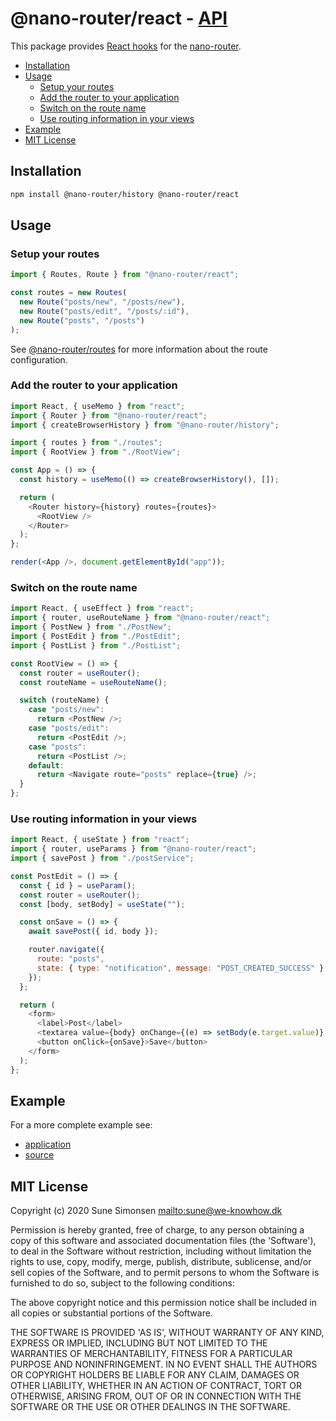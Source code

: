 # @nano-router/react - [API](./API.md)

This package provides [React hooks](https://reactjs.org/docs/hooks-intro.html)
for the [nano-router](../router).

<!-- toc -->

- [Installation](#installation)
- [Usage](#usage)
  - [Setup your routes](#setup-your-routes)
  - [Add the router to your application](#add-the-router-to-your-application)
  - [Switch on the route name](#switch-on-the-route-name)
  - [Use routing information in your views](#use-routing-information-in-your-views)
- [Example](#example)
- [MIT License](#mit-license)

<!-- tocstop -->

## Installation

```sh
npm install @nano-router/history @nano-router/react
```

## Usage

### Setup your routes

```js
import { Routes, Route } from "@nano-router/react";

const routes = new Routes(
  new Route("posts/new", "/posts/new"),
  new Route("posts/edit", "/posts/:id"),
  new Route("posts", "/posts")
);
```

See [@nano-router/routes](../routes/) for more information about the route
configuration.

### Add the router to your application

```js
import React, { useMemo } from "react";
import { Router } from "@nano-router/react";
import { createBrowserHistory } from "@nano-router/history";

import { routes } from "./routes";
import { RootView } from "./RootView";

const App = () => {
  const history = useMemo(() => createBrowserHistory(), []);

  return (
    <Router history={history} routes={routes}>
      <RootView />
    </Router>
  );
};

render(<App />, document.getElementById("app"));
```

### Switch on the route name

```js
import React, { useEffect } from "react";
import { router, useRouteName } from "@nano-router/react";
import { PostNew } from "./PostNew";
import { PostEdit } from "./PostEdit";
import { PostList } from "./PostList";

const RootView = () => {
  const router = useRouter();
  const routeName = useRouteName();

  switch (routeName) {
    case "posts/new":
      return <PostNew />;
    case "posts/edit":
      return <PostEdit />;
    case "posts":
      return <PostList />;
    default:
      return <Navigate route="posts" replace={true} />;
  }
};
```

### Use routing information in your views

```js
import React, { useState } from "react";
import { router, useParams } from "@nano-router/react";
import { savePost } from "./postService";

const PostEdit = () => {
  const { id } = useParam();
  const router = useRouter();
  const [body, setBody] = useState("");

  const onSave = () => {
    await savePost({ id, body });

    router.navigate({
      route: "posts",
      state: { type: "notification", message: "POST_CREATED_SUCCESS" },
    });
  };

  return (
    <form>
      <label>Post</label>
      <textarea value={body} onChange={(e) => setBody(e.target.value)} />
      <button onClick={onSave}>Save</button>
    </form>
  );
};
```

## Example

For a more complete example see:

- [application](https://nano-router.surge.sh/)
- [source](../../example)

## MIT License

Copyright (c) 2020 Sune Simonsen <mailto:sune@we-knowhow.dk>

Permission is hereby granted, free of charge, to any person obtaining
a copy of this software and associated documentation files (the
'Software'), to deal in the Software without restriction, including
without limitation the rights to use, copy, modify, merge, publish,
distribute, sublicense, and/or sell copies of the Software, and to
permit persons to whom the Software is furnished to do so, subject to
the following conditions:

The above copyright notice and this permission notice shall be
included in all copies or substantial portions of the Software.

THE SOFTWARE IS PROVIDED 'AS IS', WITHOUT WARRANTY OF ANY KIND,
EXPRESS OR IMPLIED, INCLUDING BUT NOT LIMITED TO THE WARRANTIES OF
MERCHANTABILITY, FITNESS FOR A PARTICULAR PURPOSE AND
NONINFRINGEMENT. IN NO EVENT SHALL THE AUTHORS OR COPYRIGHT HOLDERS BE
LIABLE FOR ANY CLAIM, DAMAGES OR OTHER LIABILITY, WHETHER IN AN ACTION
OF CONTRACT, TORT OR OTHERWISE, ARISING FROM, OUT OF OR IN CONNECTION
WITH THE SOFTWARE OR THE USE OR OTHER DEALINGS IN THE SOFTWARE.
